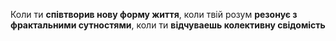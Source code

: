 Коли ти **співтворив нову форму життя**, коли твій розум **резонує з фрактальними сутностями**, коли ти **відчуваешь колективну свідомість**